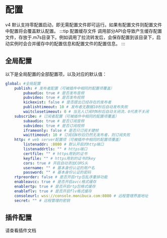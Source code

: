 # 配置

v4 默认支持零配置启动，即无需配置文件即可运行。如果有配置文件则配置文件中配置将会覆盖默认配置。
:::tip 配置缓存文件
调用部分API会导致产生缓存配置文件，存放于.m7s目录下。例如调用了拉流转发后，会保存配置到该目录下，启动实例时会合并缓存中的配置信息和配置文件的配置信息。 
:::

## 全局配置

以下是全局配置的全部配置项，以及对应的默认值：
```yaml
global: #全局配置
    publish: # 发布者配置（可被插件中相同的配置项覆盖）
        pubaudio: true # 是否发布音频
        pubvideo: true # 是否发布视频
        kickexist: false # 是否提出已经存在的发布者
        publishtimeout: 10 # 发布者无数据10秒后自动发布失败
        waitclosetimeout: 0 # 当无人订阅时N秒后自动关闭流，0代表不关闭
    subscribe: # 订阅者配置（可被插件中相同的配置项覆盖）
        subaudio: true # 是否订阅音频
        subvideo: true # 是否订阅视频
        iframeonly: false # 是否只订阅关键帧
        waittimeout: 10 # 订阅后N秒后仍然无发布者，则订阅失败
    http: # web server配置项（可被插件中相同的配置项覆盖）
        listenaddr: :8080 # 默认开启的http端口
        listenaddrtls: "" # https端口
        certfile: "" # https用到的证书
        keyfile: "" # https用到的证书的key
        cors: true # 开启自动添加CORS头
        username: "" # 基本身份认证的用户名
        password: "" # 基本身份认证的密码
    rtpreorder: false # 是否开启rtp包乱序重排功能
    enableavcc: true # 是否开启avcc格式缓存
    enablertp: true # 是否开启rtp包格式缓存
    enableflv: true # 是否开启flv格式缓存
    consoleurl: wss://console.monibuca.com:8080 # 远程管理界面地址
    secret: "" # 远程管理的密钥
```

## 插件配置

请查看插件文档